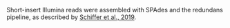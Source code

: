 Short-insert Illumina reads were assembled with SPAdes and the redundans pipeline, as described by [Schiffer et al., 2019](https://pubmed.ncbi.nlm.nih.gov/31759330/).
